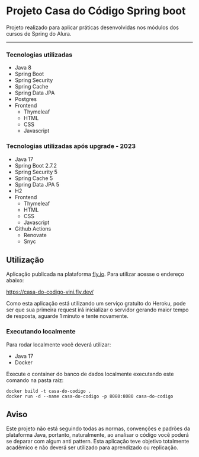 # Projeto Casa do Código Spring boot

Projeto realizado para aplicar práticas desenvolvidas nos módulos dos cursos de Spring do Alura.
<hr/>

### Tecnologias utilizadas

- Java 8
- Spring Boot
- Spring Security
- Spring Cache
- Spring Data JPA
- Postgres
- Frontend
    - Thymeleaf
    - HTML
    - CSS
    - Javascript

### Tecnologias utilizadas após upgrade - 2023

- Java 17
- Spring Boot 2.7.2
- Spring Security 5
- Spring Cache 5
- Spring Data JPA 5
- H2
- Frontend
  - Thymeleaf
  - HTML
  - CSS
  - Javascript
- Github Actions
  - Renovate
  - Snyc

## Utilização

Aplicação publicada na plataforma [fly.io](https://heroku.com/).
Para utilizar acesse o endereço abaixo:

https://casa-do-codigo-vini.fly.dev/

Como esta aplicação está utilizando um serviço gratuito do Heroku, pode ser que sua primeira request
irá inicializar o servidor gerando maior tempo de resposta, aguarde 1 minuto e tente novamente.

### Executando localmente

Para rodar localmente você deverá utilizar:

- Java 17
- Docker

Execute o container do banco de dados localmente executando este comando na pasta raiz:

```
docker build -t casa-do-codigo .
docker run -d --name casa-do-codigo -p 8080:8080 casa-do-codigo
```

## Aviso

Este projeto não está seguindo todas as normas, convenções e padrões
da plataforma Java, portanto, naturalmente, ao analisar o código você poderá
se deparar com algum anti pattern. Esta aplicação teve objetivo totalmente acadêmico
e não deverá ser utilizado para aprendizado ou replicação.
